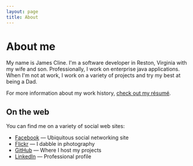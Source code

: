 ```yaml
---
layout: page
title: About
---
```


# About me

My name is James Cline. I'm a software developer in Reston, Virginia with my wife and son. Professionally, I work on enterprise java applications. When I'm not at work, I work on a variety of projects and try my best at being a Dad.

For more information about my work history, [check out my r&eacute;sum&eacute;](/about/resume/).

## On the web

You can find me on a variety of social web sites:

- [Facebook](http://www.facebook.com) &mdash; Ubiquitous social networking site
- [Flickr](http://www.flickr.com/photos/walkitiki) &mdash; I dabble in photography
- [GitHub](http://www.github.com/jamesdc2) &mdash; Where I host my projects
- [LinkedIn](http://www.linkedin.com/in/jamesrcline/) &mdash; Professional profile
